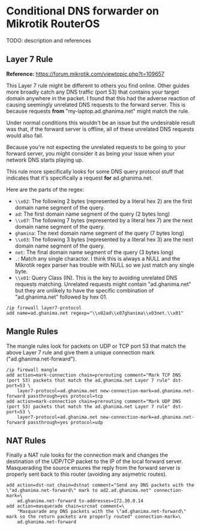 # Conditional DNS forwarder on Mikrotik RouterOS
TODO: description and references

## Layer 7 Rule
**Reference:** https://forum.mikrotik.com/viewtopic.php?t=109657

This Layer 7 rule might be different to others you find online.  Other guides
more broadly catch any DNS traffic (port 53) that contains your target domain
anywhere in the packet.  I found that this had the adverse reaction of causing
seemingly unrelated DNS requests to the forward server.  This is because
requests **from** "my-laptop.ad.ghanima.net" might match the rule.

Under normal conditions this wouldn't be an issue but the undesirable result
was that, if the forward server is offline, all of these unrelated DNS requests
would also fail.

Because you're not expecting the unrelated requests to be going to your forward
server, you might consider it as being your issue when your network DNS starts
playing up.

This rule more specifically looks for some DNS query protocol stuff that
indicates that it's specifically a request **for** ad.ghanima.net.

Here are the parts of the regex:
* `\\x02`: The following 2 bytes (represented by a literal hex 2) are the first
  domain name segment of the query.
* `ad`: The first domain name segment of the query (2 bytes long)
* `\\x07`: The following 7 bytes (represented by a literal hex 7) are the next
  domain name segment of the query.
* `ghamina`: The next domain name segment of the query (7 bytes long)
* `\\x03`: The following 3 bytes (represented by a literal hex 3) are the next
  domain name segment of the query.
* `net`: The final domain name segment of the query (3 bytes long)
* `.`: Match any single charactor.  I think this is always a NULL and the
  Mikrotik regex parser has trouble with NULL so we just match any single byte.
* `\\x01`: Query Class (IN).  This is the key to avoiding unrelated DNS
  requests matching.  Unrelated requests might contain "ad.ghanima.net" but
  they are unlikely to have the specific combination of "ad.ghanima.net"
  followed by hex 01.

```
/ip firewall layer7-protocol
add name=ad.ghanima.net regexp="\\x02ad\\x07ghanima\\x03net.\\x01"
```

## Mangle Rules
The mangle rules look for packets on UDP or TCP port 53 that match the above
Layer 7 rule and give them a unique connection mark ("ad.ghanima.net-forward").
```
/ip firewall mangle
add action=mark-connection chain=prerouting comment="Mark TCP DNS (port 53) packets that match the ad.ghanima.net Layer 7 rule" dst-port=53 \
    layer7-protocol=ad.ghanima.net new-connection-mark=ad.ghanima.net-forward passthrough=yes protocol=tcp
add action=mark-connection chain=prerouting comment="Mark UDP DNS (port 53) packets that match the ad.ghanima.net Layer 7 rule" dst-port=53 \
    layer7-protocol=ad.ghanima.net new-connection-mark=ad.ghanima.net-forward passthrough=yes protocol=udp
```

## NAT Rules
Finally a NAT rule looks for the connection mark and changes the destination of
the UDP/TCP packet to the IP of the local forward server.  Masquerading the
source ensures the reply from the forward server is properly sent back to this
router (avoiding any asymetric routes).
```
add action=dst-nat chain=dstnat comment="Send any DNS packets with the \"ad.ghanima.net-forward\" mark to ad2.ad.ghanima.net" connection-mark=\
    ad.ghanima.net-forward to-addresses=172.30.0.14
add action=masquerade chain=srcnat comment=\
    "Masquarade any DNS packets with the \"ad.ghanima.net-forward\" mark so the return packets are properly routed" connection-mark=\
    ad.ghanima.net-forward
```
